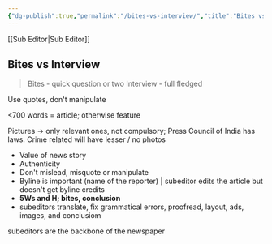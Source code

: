 ```yaml
---
{"dg-publish":true,"permalink":"/bites-vs-interview/","title":"Bites vs Interview","tags":["journalism"],"created":"","updated":""}
---
```



[[Sub Editor\|Sub Editor]]

## Bites vs Interview

> Bites - quick question or two
> Interview - full fledged

Use quotes, don't manipulate

<700 words = article; otherwise feature

Pictures -> only relevant ones, not compulsory; Press Council of India has laws. Crime related will have lesser / no photos

 - Value of news story
 - Authenticity 
 - Don't mislead, misquote or manipulate
 - Byline is important (name of the reporter) | subeditor edits the article but doesn't get byline credits
- **5Ws and H; bites, conclusion**
- subeditors translate, fix grammatical errors, proofread, layout, ads, images, and conclusiom

subeditors are the backbone of the newspaper

